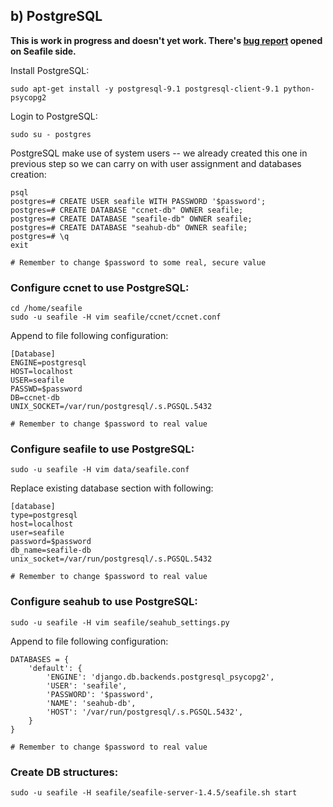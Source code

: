 b) PostgreSQL
-------------

**This is work in progress and doesn't yet work. There's [bug report](https://github.com/haiwen/seafile/issues/5) opened on Seafile side.**

Install PostgreSQL:

    sudo apt-get install -y postgresql-9.1 postgresql-client-9.1 python-psycopg2

Login to PostgreSQL:

    sudo su - postgres

PostgreSQL make use of system users -- we already created this one in previous step so we can carry on with user assignment and databases creation:

    psql
    postgres=# CREATE USER seafile WITH PASSWORD '$password';
    postgres=# CREATE DATABASE "ccnet-db" OWNER seafile;
    postgres=# CREATE DATABASE "seafile-db" OWNER seafile;
    postgres=# CREATE DATABASE "seahub-db" OWNER seafile;
    postgres=# \q
    exit

    # Remember to change $password to some real, secure value

### Configure ccnet to use PostgreSQL:

    cd /home/seafile
    sudo -u seafile -H vim seafile/ccnet/ccnet.conf

Append to file following configuration:

    [Database]
    ENGINE=postgresql
    HOST=localhost
    USER=seafile
    PASSWD=$password
    DB=ccnet-db
    UNIX_SOCKET=/var/run/postgresql/.s.PGSQL.5432
    
    # Remember to change $password to real value

### Configure seafile to use PostgreSQL:

    sudo -u seafile -H vim data/seafile.conf

Replace existing database section with following:

    [database]
    type=postgresql
    host=localhost
    user=seafile
    password=$password
    db_name=seafile-db
    unix_socket=/var/run/postgresql/.s.PGSQL.5432
    
    # Remember to change $password to real value

### Configure seahub to use PostgreSQL:

    sudo -u seafile -H vim seafile/seahub_settings.py

Append to file following configuration:

    DATABASES = {
        'default': {
            'ENGINE': 'django.db.backends.postgresql_psycopg2',
            'USER': 'seafile',
            'PASSWORD': '$password',
            'NAME': 'seahub-db',
            'HOST': '/var/run/postgresql/.s.PGSQL.5432',
        }
    }

    # Remember to change $password to real value

### Create DB structures:

    sudo -u seafile -H seafile/seafile-server-1.4.5/seafile.sh start
